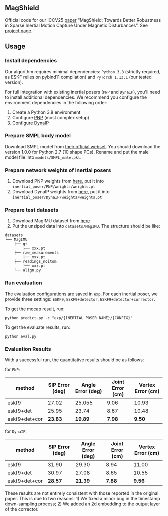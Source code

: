 ## MagShield

Official code for our ICCV25 [paper](https://arxiv.org/abs/2506.22907) “MagShield: Towards Better Robustness in Sparse Inertial Motion Capture Under Magnetic Disturbances”. See [project page](https://yz-shiao.github.io/MagShield).



## Usage

### Install dependencies

Our algorithm requires minimal dependencies: `Python 3.8` (strictly required, as ESKF relies on pybind11 compilation) and `PyTorch 1.13.1` (our tested version).

For full integration with existing inertial posers (`PNP` and `DynaIP`), you'll need to install additional dependencies. We recommend you configure the environment dependencies in the following order:

1. Create a Python 3.8 environment
2. Configure [PNP](https://github.com/Xinyu-Yi/PNP) (most complex setup)
3. Configure [DynaIP](https://github.com/dx118/dynaip)

### Prepare SMPL body model

Download SMPL model from [their official webset](https://smpl.is.tue.mpg.de). You should download the version 1.0.0 for Python 2.7 (10 shape PCs). Rename and put the male model file into `models/SMPL_male.pkl`.

### Prepare network weights of inertial posers

1. Download PNP weights from [here](https://github.com/Xinyu-Yi/PNP/raw/page/files/weights.pt), put it into `inertial_poser/PNP/weights/weights.pt`
2. Download DynaIP weights from [here](https://github.com/dx118/dynaip/blob/main/weights/DynaIP_s.pth), put it into `inertial_poser/DynaIP/weights/weights.pt`

### Prepare test datasets

1. Download MagIMU dataset from [here](https://drive.google.com/file/d/1xh5JR40reX0zpeOW0XqVV2f7qtYRyzeX/view?usp=drive_link)
2. Put the unziped data into `datasets/MagIMU`. The structure should be like:

```
datasets
└── MagIMU
    ├── gt
    	├── xxx.pt
    ├── raw_measurements
    	├── xxx.pt
    ├── readings_noitom
    	├── xxx.pt
    └── align.py
```

### Run evaluation

The evaluation configurations are saved in `exp`. For each inertial poser, we provide three settings: `ESKF9`, `ESKF9+detector`, `ESKF9+detector+corrector`.

To get the mocap result, run:

```
python predict.py -c "exp/{INERTIAL_POSER_NAME}/{CONFIG}"
```

To get the evaluate results, run:

```
python eval.py
```

### Evaluation Results

With a successful run, the quantitative results should be as follows:

for `PNP`:

| method        | SIP Error (deg) | Angle Error (deg) | Joint Error (cm) | Vertex Error (cm) |
| ------------- | --------------- | ----------------- | ---------------- | ----------------- |
| eskf9         | 27.02           | 25.055            | 9.06             | 10.93             |
| eskf9+det     | 25.95           | 23.74             | 8.67             | 10.48             |
| eskf9+det+cor | **23.83**       | **19.89**         | **7.98**         | **9.50**          |

for `DynaIP`:

| method        | SIP Error (deg) | Angle Error (deg) | Joint Error (cm) | Vertex Error (cm) |
| ------------- | --------------- | ----------------- | ---------------- | ----------------- |
| eskf9         | 31.90           | 29.30             | 8.94             | 11.00             |
| eskf9+det     | 30.97           | 27.08             | 8.65             | 10.55             |
| eskf9+det+cor | **28.57**       | **21.39**         | **7.88**         | **9.56**          |

These results are not entirely consistent with those reported in the original paper. This is due to two reasons: 1) We fixed a minor bug in the timestamp down-sampling process; 2) We added an 2d embedding to the output layer of the corrector.